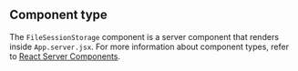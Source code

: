## Component type

The `FileSessionStorage` component is a server component that renders inside `App.server.jsx`. For more information about component types, refer to [React Server Components](/custom-storefronts/hydrogen/framework/react-server-components).
